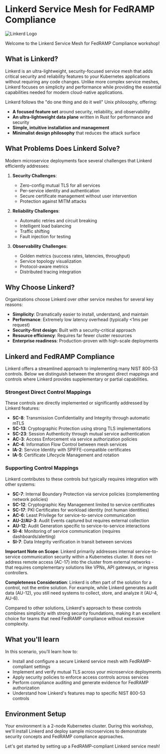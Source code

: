 # Linkerd Service Mesh for FedRAMP Compliance

![Linkerd Logo](/root/images/linkerd-logo.png)

Welcome to the Linkerd Service Mesh for FedRAMP Compliance workshop!

## What is Linkerd?

Linkerd is an ultra-lightweight, security-focused service mesh that adds critical security and reliability features to your Kubernetes applications without requiring any code changes. Unlike more complex service meshes, Linkerd focuses on simplicity and performance while providing the essential capabilities needed for modern cloud-native applications.

Linkerd follows the "do one thing and do it well" Unix philosophy, offering:

- **A focused feature set** around security, reliability, and observability
- **An ultra-lightweight data plane** written in Rust for performance and security
- **Simple, intuitive installation and management**
- **Minimalist design philosophy** that reduces the attack surface

## What Problems Does Linkerd Solve?

Modern microservice deployments face several challenges that Linkerd efficiently addresses:

1. **Security Challenges**:
   - Zero-config mutual TLS for all services
   - Per-service identity and authentication
   - Secure certificate management without user intervention
   - Protection against MITM attacks

2. **Reliability Challenges**:
   - Automatic retries and circuit breaking
   - Intelligent load balancing
   - Traffic shifting
   - Fault injection for testing

3. **Observability Challenges**:
   - Golden metrics (success rates, latencies, throughput)
   - Service topology visualization
   - Protocol-aware metrics
   - Distributed tracing integration

## Why Choose Linkerd?

Organizations choose Linkerd over other service meshes for several key reasons:

- **Simplicity**: Dramatically easier to install, understand, and maintain
- **Performance**: Extremely low latency overhead (typically <1ms per request)
- **Security-first design**: Built with a security-critical approach
- **Resource efficiency**: Requires far fewer cluster resources
- **Enterprise readiness**: Production-proven with high-scale deployments

## Linkerd and FedRAMP Compliance

Linkerd offers a streamlined approach to implementing many NIST 800-53 controls. Below we distinguish between the strongest direct mappings and controls where Linkerd provides supplementary or partial capabilities.

### Strongest Direct Control Mappings

These controls are directly implemented or significantly addressed by Linkerd features:

- **SC-8**: Transmission Confidentiality and Integrity through automatic mTLS
- **SC-13**: Cryptographic Protection using strong TLS implementations
- **SC-23**: Session Authenticity through mutual service authentication
- **AC-3**: Access Enforcement via service authorization policies
- **AC-4**: Information Flow Control between mesh services
- **IA-2**: Service Identity with SPIFFE-compatible certificates
- **IA-5**: Certificate Lifecycle Management and rotation

### Supporting Control Mappings

Linkerd contributes to these controls but typically requires integration with other systems:

- **SC-7**: Internal Boundary Protection via service policies (complementing network policies)
- **SC-12**: Cryptographic Key Management limited to service certificates
- **SC-17**: PKI Certificates for workload identity (not human identities)
- **AC-6**: Least Privilege for service-to-service communication
- **AU-2/AU-3**: Audit Events captured but requires external collection
- **AU-12**: Audit Generation specific to service-to-service interactions
- **SI-4**: Monitoring of service communication (requires dashboards/alerting)
- **SI-7**: Data Integrity verification in transit between services

**Important Note on Scope**: Linkerd primarily addresses internal service-to-service communication security within a Kubernetes cluster. It does not address remote access (AC-17) into the cluster from external networks - that requires complementary solutions like VPNs, API gateways, or ingress controllers.

**Completeness Consideration**: Linkerd is often part of the solution for a control, not the entire solution. For example, while Linkerd generates audit data (AU-12), you still need systems to collect, store, and analyze it (AU-4, AU-6).

Compared to other solutions, Linkerd's approach to these controls combines simplicity with strong security foundations, making it an excellent choice for teams that need FedRAMP compliance without excessive complexity.

## What you'll learn

In this scenario, you'll learn how to:

- Install and configure a secure Linkerd service mesh with FedRAMP-compliant settings
- Implement and verify mutual TLS across your microservice deployments
- Apply security policies to enforce access controls across services
- Perform compliance auditing and generate evidence for FedRAMP authorization
- Understand how Linkerd's features map to specific NIST 800-53 controls

## Environment Setup

Your environment is a 2-node Kubernetes cluster. During this workshop, we'll install Linkerd and deploy sample microservices to demonstrate security concepts and FedRAMP compliance approaches.

Let's get started by setting up a FedRAMP-compliant Linkerd service mesh!